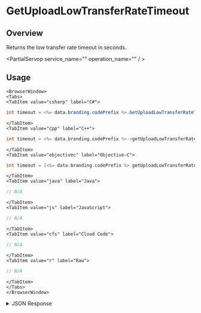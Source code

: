 # GetUploadLowTransferRateTimeout
## Overview
Returns the low transfer rate timeout in seconds.

<PartialServop service_name="" operation_name="" / >

## Usage

```mdx-code-block
<BrowserWindow>
<Tabs>
<TabItem value="csharp" label="C#">
```

```csharp
int timeout = <%= data.branding.codePrefix %>.GetUploadLowTransferRateTimeout();
```

```mdx-code-block
</TabItem>
<TabItem value="cpp" label="C++">
```

```cpp
int timeout = <%= data.branding.codePrefix %>->getUploadLowTransferRateTimeout();
```

```mdx-code-block
</TabItem>
<TabItem value="objectivec" label="Objective-C">
```

```objectivec
int timeout = [<%= data.branding.codePrefix %> getUploadLowTransferRateTimeout];
```

```mdx-code-block
</TabItem>
<TabItem value="java" label="Java">
```

```java
// N/A
```

```mdx-code-block
</TabItem>
<TabItem value="js" label="JavaScript">
```

```javascript
// N/A
```

```mdx-code-block
</TabItem>
<TabItem value="cfs" label="Cloud Code">
```

```javascript
// N/A
```

```mdx-code-block
</TabItem>
<TabItem value="r" label="Raw">
```

```javascript
// N/A
```

```mdx-code-block
</TabItem>
</Tabs>
</BrowserWindow>
```

<details>
<summary>JSON Response</summary>


</details>


